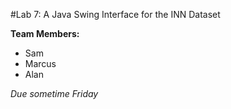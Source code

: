 #Lab 7: A Java Swing Interface for the INN Dataset

**Team Members:**
* Sam
* Marcus
* Alan

*Due sometime Friday*
